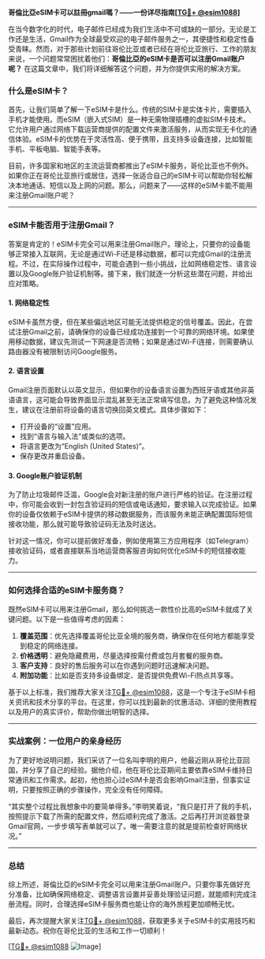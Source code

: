 **哥倫比亞eSIM卡可以註冊gmail嗎？——一份详尽指南[[TG💪+ @esim1088](https://t.me/s/esim1088)]**

在当今数字化的时代，电子邮件已经成为我们生活中不可或缺的一部分。无论是工作还是生活，Gmail作为全球最受欢迎的电子邮件服务之一，其便捷性和稳定性备受青睐。然而，对于那些计划前往哥伦比亚或者已经在哥伦比亚旅行、工作的朋友来说，一个问题常常困扰着他们：**哥倫比亞的eSIM卡是否可以注册Gmail账户呢？** 在这篇文章中，我们将详细解答这个问题，并为你提供实用的解决方案。

### 什么是eSIM卡？

首先，让我们简单了解一下eSIM卡是什么。传统的SIM卡是实体卡片，需要插入手机才能使用。而eSIM（嵌入式SIM）是一种无需物理插槽的虚拟SIM卡技术。它允许用户通过网络下载运营商提供的配置文件来激活服务，从而实现无卡化的通信体验。eSIM卡的优势在于灵活性高、便于携带，且支持多设备连接，比如智能手机、平板电脑、智能手表等。

目前，许多国家和地区的主流运营商都推出了eSIM卡服务，哥伦比亚也不例外。如果你正在哥伦比亚旅行或居住，选择一张适合自己的eSIM卡可以帮助你轻松解决本地通话、短信以及上网的问题。那么，问题来了——这样的eSIM卡能不能用来注册Gmail账户呢？

---

### eSIM卡能否用于注册Gmail？

答案是肯定的！eSIM卡完全可以用来注册Gmail账户。理论上，只要你的设备能够正常接入互联网，无论是通过Wi-Fi还是移动数据，都可以完成Gmail的注册流程。不过，在实际操作过程中，可能会遇到一些小挑战，比如网络稳定性、语言设置以及Google账户验证机制等。接下来，我们就逐一分析这些潜在问题，并给出应对策略。

#### 1. 网络稳定性

eSIM卡虽然方便，但在某些偏远地区可能无法提供稳定的信号覆盖。因此，在尝试注册Gmail之前，请确保你的设备已经成功连接到一个可靠的网络环境。如果使用移动数据，建议先测试一下网速是否流畅；如果是通过Wi-Fi连接，则需要确认路由器没有被限制访问Google服务。

#### 2. 语言设置

Gmail注册页面默认以英文显示，但如果你的设备语言设置为西班牙语或其他非英语语言，这可能会导致界面显示混乱甚至无法正常填写信息。为了避免这种情况发生，建议在注册前将设备的语言切换回英文模式。具体步骤如下：

- 打开设备的“设置”应用。
- 找到“语言与输入法”或类似的选项。
- 将语言更改为“English (United States)”。
- 保存更改并重启设备。

#### 3. Google账户验证机制

为了防止垃圾邮件泛滥，Google会对新注册的账户进行严格的验证。在注册过程中，你可能会收到一封包含验证码的短信或电话通知，要求输入以完成验证。如果你的设备仅依赖于eSIM卡提供的移动数据服务，而该服务未能正确配置国际短信接收功能，那么就可能导致验证码无法及时送达。

针对这一情况，你可以提前做好准备，例如使用第三方应用程序（如Telegram）接收验证码，或者直接联系当地运营商客服咨询如何优化eSIM卡的短信接收能力。

---

### 如何选择合适的eSIM卡服务商？

既然eSIM卡可以用来注册Gmail，那么如何挑选一款性价比高的eSIM卡就成了关键问题。以下是一些值得考虑的因素：

1. **覆盖范围**：优先选择覆盖哥伦比亚全境的服务商，确保你在任何地方都能享受到稳定的网络连接。
2. **价格透明**：避免隐藏费用，尽量选择按需付费或包月套餐的服务商。
3. **客户支持**：良好的售后服务可以在你遇到问题时迅速解决问题。
4. **附加功能**：比如是否支持多设备绑定、是否提供免费Wi-Fi热点共享等。

基于以上标准，我们推荐大家关注[TG💪+ @esim1088](https://t.me/s/esim1088)，这是一个专注于eSIM卡相关资讯和技术分享的平台。在这里，你可以找到最新的优惠活动、详细的使用教程以及用户的真实评价，帮助你做出明智的选择。

---

### 实战案例：一位用户的亲身经历

为了更好地说明问题，我们采访了一位名叫李明的用户，他最近刚从哥伦比亚回国，并分享了自己的经验。据他介绍，他在哥伦比亚期间主要依靠eSIM卡维持日常通讯和工作需求。起初，他也担心过eSIM卡是否会影响Gmail注册，但事实证明，只要按照正确的步骤操作，完全没有任何障碍。

“其实整个过程比我想象中的要简单得多。”李明笑着说，“我只是打开了我的手机，按照提示下载了所需的配置文件，然后顺利完成了激活。之后再打开浏览器登录Gmail官网，一步步填写表单就可以了。唯一需要注意的就是提前检查好网络状况。”

---

### 总结

综上所述，哥倫比亞的eSIM卡完全可以用来注册Gmail账户。只要你事先做好充分准备，比如确保网络稳定、调整语言设置并妥善处理验证问题，就能顺利完成注册流程。同时，合理选择eSIM卡服务商也能让你的海外旅程更加顺畅无忧。

最后，再次提醒大家关注[TG💪+ @esim1088](https://t.me/s/esim1088)，获取更多关于eSIM卡的实用技巧和最新动态。祝你在哥伦比亚的生活和工作一切顺利！

[[TG💪+ @esim1088](https://t.me/s/esim1088) ![Image](https://i.postimg.cc/4NQfJmqS/Snipaste-2025-05-13-00-14-12.png)]